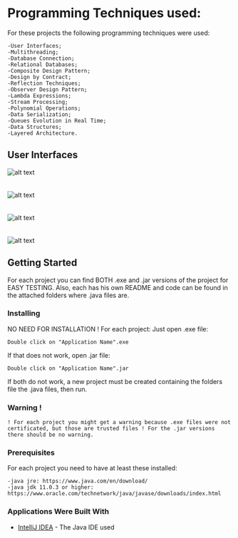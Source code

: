 # Programming Techniques used:
For these projects the following programming techniques were used:
```
-User Interfaces;
-Multithreading;
-Database Connection;
-Relational Databases;
-Composite Design Pattern;
-Design by Contract;
-Reflection Techniques;
-Observer Design Pattern;
-Lambda Expressions;
-Stream Processing;
-Polynomial Operations;
-Data Serialization;
-Queues Evolution in Real Time;
-Data Structures;
-Layered Architecture.
```

## User Interfaces
![alt text](https://github.com/DanutGavrus/Photos/blob/master/1.%20Restaurant%20Management.png)<br/><br/><br/>
![alt text](https://github.com/DanutGavrus/Photos/blob/master/2.%20Polynomial%20Operations.png)<br/><br/><br/>
![alt text](https://github.com/DanutGavrus/Photos/blob/master/3.%20Working%20with%20Threads.png)<br/><br/><br/>
![alt text](https://github.com/DanutGavrus/Photos/blob/master/4.%20Database%20and%20Reflexion%20Techniques.png)

## Getting Started
For each project you can find BOTH .exe and .jar versions of the project for EASY TESTING. Also, each has his own README and code can be found in the attached folders where .java files are.

### Installing
NO NEED FOR INSTALLATION ! For each project:
Just open .exe file:
```
Double click on "Application Name".exe
```
If that does not work, open .jar file:
```
Double click on "Application Name".jar
```
If both do not work, a new project must be created containing the folders file the .java files, then run.

### Warning !
```
! For each project you might get a warning because .exe files were not certificated, but those are trusted files ! For the .jar versions there should be no warning.
```

### Prerequisites
For each project you need to have at least these installed:
```
-java jre: https://www.java.com/en/download/
-java jdk 11.0.3 or higher: https://www.oracle.com/technetwork/java/javase/downloads/index.html
```

### Applications Were Built With
* [IntelliJ IDEA](https://www.jetbrains.com/idea/) - The Java IDE used